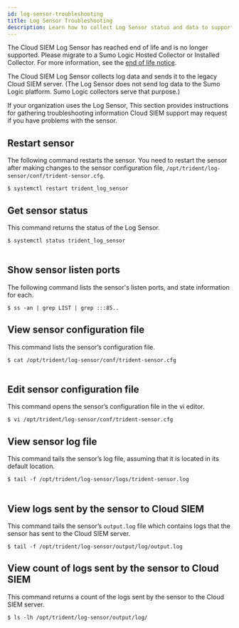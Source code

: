 ```yaml
---
id: log-sensor-troubleshooting
title: Log Sensor Troubleshooting
description: Learn how to collect Log Sensor status and data to support troubleshooting efforts.
---
```



The Cloud SIEM Log Sensor has reached end of life and is no longer supported. Please migrate to a Sumo Logic Hosted Collector or Installed Collector. For more information, see the [end of life notice](https://app.getbeamer.com/cloudsiementerprise/en/end-of-life-notice-_-cloud-siem-enterprise-sensors). 

The Cloud SIEM Log Sensor collects log data and sends it to the legacy Cloud SIEM server. (The Log Sensor does not send log data to the Sumo Logic platform. Sumo Logic collectors serve that purpose.)

If your organization uses the Log Sensor, This section provides instructions for gathering troubleshooting information Cloud SIEM support may request if you have problems with the sensor.

## Restart sensor

The following command restarts the sensor. You need to restart the sensor after making changes to the sensor configuration file, `/opt/trident/log-sensor/conf/trident-sensor.cfg`.

`$ systemctl restart trident_log_sensor`

## Get sensor status

This command returns the status of the Log Sensor.

`$ systemctl status trident_log_sensor`  
 

## Show sensor listen ports

The following command lists the sensor's listen ports, and state information for each.

`$ ss -an | grep LIST | grep :::85.. `

## View sensor configuration file

This command lists the sensor’s configuration file.

`$ cat /opt/trident/log-sensor/conf/trident-sensor.cfg`  
 

## Edit sensor configuration file

This command opens the sensor’s configuration file in the vi editor.

`$ vi /opt/trident/log-sensor/conf/trident-sensor.cfg `

## View sensor log file

This command tails the sensor’s log file, assuming that it is located in its default location.

`$ tail -f /opt/trident/log-sensor/logs/trident-sensor.log`  
 

## View logs sent by the sensor to Cloud SIEM 

This command tails the sensor’s `output.log` file which contains logs that the sensor has sent to the Cloud SIEM server.

`$ tail -f /opt/trident/log-sensor/output/log/output.log`

## View count of logs sent by the sensor to Cloud SIEM 

This command returns a count of the logs sent by the sensor to the Cloud SIEM server.

`$ ls -lh /opt/trident/log-sensor/output/log/`

 
